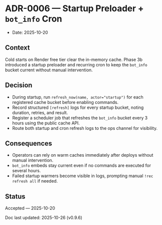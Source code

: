 # ADR-0006 — Startup Preloader + `bot_info` Cron

- Date: 2025-10-20

## Context

Cold starts on Render free tier clear the in-memory cache. Phase 3b introduced a startup
preloader and recurring cron to keep the `bot_info` bucket current without manual
intervention.

## Decision

- During startup, run `refresh_now(name, actor="startup")` for each registered cache
  bucket before enabling commands.
- Record structured `[refresh]` logs for every startup bucket, noting duration, retries,
  and result.
- Register a scheduler job that refreshes the `bot_info` bucket every 3 hours using the
  public cache API.
- Route both startup and cron refresh logs to the ops channel for visibility.

## Consequences

- Operators can rely on warm caches immediately after deploys without manual intervention.
- `bot_info` embeds stay current even if no commands are executed for several hours.
- Failed startup warmers become visible in logs, prompting manual `!rec refresh all` if
  needed.

## Status

Accepted — 2025-10-20

Doc last updated: 2025-10-26 (v0.9.6)
